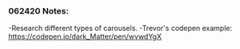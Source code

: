 ### 062420 Notes:
-Research different types of carousels.
-Trevor's codepen example: https://codepen.io/dark_Matter/pen/wvwdYgX
